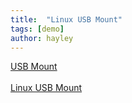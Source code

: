 ```yaml
---
title:  "Linux USB Mount"
tags: [demo]
author: hayley
---
```


[USB Mount](https://m.blog.naver.com/jongeoni/221235770612)  <br/>  
[Linux USB Mount](https://www.howtogeek.com/235655/how-to-mount-and-use-an-exfat-drive-on-linux/)

